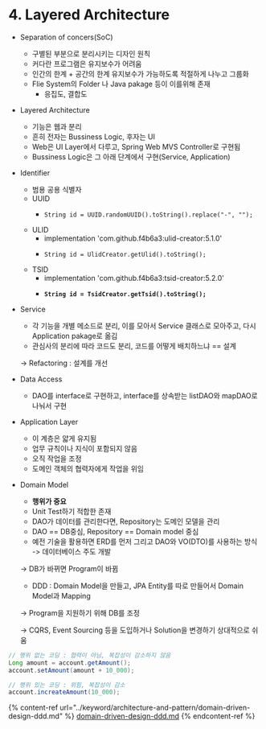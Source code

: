 # 4. Layered Architecture

* Separation of concers(SoC)
  * 구별된 부분으로 분리시키는 디자인 원칙
  * 커다란 프로그램은 유지보수가 어려움
  * 인간의 한계 + 공간의 한계 유지보수가 가능하도록 적절하게 나누고 그룹화
  * Flie System의 Folder 나 Java pakage 등이 이를위해 존재
    * 응집도, 결합도



* Layered Architecture
  * 기능은 웹과 분리
  * 흔히 전자는 Bussiness Logic, 후자는 UI
  * Web은 UI Layer에서 다루고, Spring Web MVS Controller로 구현됨
  * Bussiness Logic은 그 아래 단계에서 구현(Service, Application)



* Identifier
  * 범용 공용 식별자
  * UUID&#x20;
    * ```
      String id = UUID.randomUUID().toString().replace("-", "");
      ```
  * ULID
    * implementation 'com.github.f4b6a3:ulid-creator:5.1.0'
    * ```
      String id = UlidCreator.getUlid().toString();
      ```
  * TSID
    * implementation 'com.github.f4b6a3:tsid-creator:5.2.0'
    * <pre><code><strong>String id = TsidCreator.getTsid().toString();
      </strong></code></pre>



*   Service

    * 각 기능을 개별 메소드로 분리, 이를 모아서 Service 클래스로 모아주고, 다시 Application pakage로 옮김
    * 관심사의 분리에 따라 코드도 분리, 코드를 어떻게 배치하느냐 == 설계

    \->  Refactoring : 설계를 개선



* Data Access
  * DAO를 interface로 구현하고, interface를 상속받는 listDAO와 mapDAO로 나눠서 구현



* Application Layer
  * 이 계층은 얇게 유지됨
  * 업무 규칙이나 지식이 포함되지 않음
  * 오직 작업을 조정
  * 도메인 객체의 협력자에게 작업을 위임



*   Domain Model

    * **행위가 중요**
    * Unit Test하기 적합한 존재
    * DAO가 데이터를 관리한다면, Repository는 도메인 모델을 관리
    * DAO == DB중심, Repository == Domain model 중심
    * 예전 기술을 활용하면 ERD를 먼저 그리고 DAO와 VO(DTO)를 사용하는 방식 -> 데이터베이스 주도 개발

    \->  DB가 바뀌면 Program이 바뀜

    * DDD : Domain Model을 만들고, JPA Entity를 따로 만들어서 Domain Model과 Mapping

    \-> Program을 지원하기 위해 DB를 조정

    \-> CQRS, Event Sourcing 등을 도입하거나 Solution을 변경하기 상대적으로 쉬움

```java
// 행위 없는 코딩 : 협력이 아님, 복잡성이 감소하지 않음
Long amount = account.getAmount();
account.setAmount(amount + 10_000);

// 행위 있는 코딩 : 위힘, 복잡성이 감소
account.increateAmount(10_000);
```

{% content-ref url="../keyword/architecture-and-pattern/domain-driven-design-ddd.md" %}
[domain-driven-design-ddd.md](../keyword/architecture-and-pattern/domain-driven-design-ddd.md)
{% endcontent-ref %}





